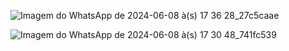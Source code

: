 
![Imagem do WhatsApp de 2024-06-08 à(s) 17 36 28_27c5caae](https://github.com/JuniorReisx/Amanha-Solidario/assets/125107249/ac8c44e0-6492-4a35-9d98-4280de74ff66)

![Imagem do WhatsApp de 2024-06-08 à(s) 17 30 48_741fc539](https://github.com/JuniorReisx/Amanha-Solidario/assets/125107249/ab637b4b-ff5e-4fe4-8cae-0846224fa54f)
